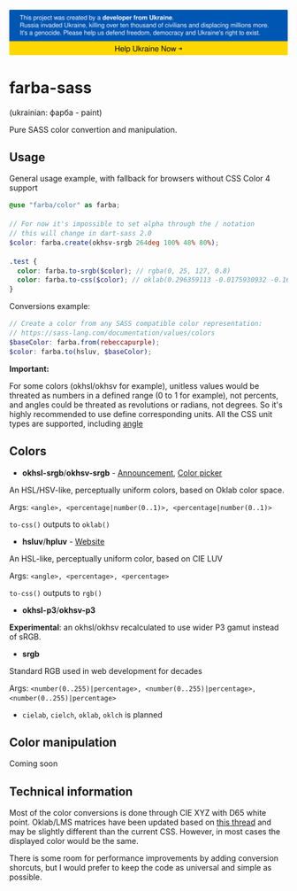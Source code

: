 [![SWUbanner](https://raw.githubusercontent.com/vshymanskyy/StandWithUkraine/main/banner-direct-single.svg)](https://stand-with-ukraine.pp.ua/)

# farba-sass

(ukrainian: фарба - paint)

Pure SASS color convertion and manipulation.

## Usage

General usage example, with fallback for browsers without CSS Color 4 support

```scss
@use "farba/color" as farba;

// For now it's impossible to set alpha through the / notation
// this will change in dart-sass 2.0
$color: farba.create(okhsv-srgb 264deg 100% 48% 80%);

.test {
  color: farba.to-srgb($color); // rgba(0, 25, 127, 0.8)
  color: farba.to-css($color); // oklab(0.296359113 -0.0175930932 -0.1673871009 / 0.8)
}
```

Conversions example:

```scss
// Create a color from any SASS compatible color representation:
// https://sass-lang.com/documentation/values/colors
$baseColor: farba.from(rebeccapurple);
$color: farba.to(hsluv, $baseColor);
```

**Important:**

For some colors (okhsl/okhsv for example), unitless values would be threated as numbers in a defined range (0 to 1 for example), not percents, and angles could be threated as revolutions or radians, not degrees. So it's highly recommended to use define corresponding units.
All the CSS unit types are supported, including [angle](https://developer.mozilla.org/en-US/docs/Web/CSS/angle)

## Colors

* **okhsl-srgb**/**okhsv-srgb** - [Announcement](https://bottosson.github.io/posts/colorpicker/), [Color picker](https://bottosson.github.io/misc/colorpicker/)

An HSL/HSV-like, perceptually uniform colors, based on Oklab color space.

Args: `<angle>, <percentage|number(0..1)>, <percentage|number(0..1)>`

`to-css()` outputs to `oklab()`

* **hsluv**/**hpluv** - [Website](https://www.hsluv.org)

An HSL-like, perceptually uniform color, based on CIE LUV

Args: `<angle>, <percentage>, <percentage>`

`to-css()` outputs to `rgb()`

* **okhsl-p3**/**okhsv-p3**

**Experimental**: an okhsl/okhsv recalculated to use wider P3 gamut instead of sRGB.

* **srgb**

Standard RGB used in web development for decades

Args: `<number(0..255)|percentage>, <number(0..255)|percentage>, <number(0..255)|percentage>`

* `cielab`, `cielch`, `oklab`, `oklch` is planned

## Color manipulation

Coming soon

## Technical information

Most of the color conversions is done through CIE XYZ with D65 white point.
Oklab/LMS matrices have been updated based on [this thread](https://github.com/w3c/csswg-drafts/issues/6642) and may be slightly different than the current CSS. However, in most cases the displayed color would be the same.

There is some room for performance improvements by adding conversion shorcuts, but I would prefer to keep the code as universal and simple as possible.

